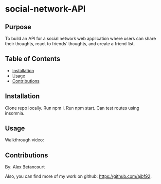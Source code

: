 # social-network-API

## Purpose

To build an API for a social network web application where users can share their thoughts, react to friends’ thoughts, and create a friend list.

## Table of Contents

* [Installation](#Installation)
* [Usage](#Usage)
* [Contributions](#Contributions)


## Installation

Clone repo locally. Run npm i. Run npm start. Can test routes using insomnia.


## Usage

Walkthrough video:

  
## Contributions

By: Alex Betancourt

Also, you can find more of my work on github: https://github.com/ajbf92.
